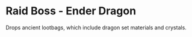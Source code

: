 # Raid Boss - Ender Dragon

Drops ancient lootbags, which include dragon set materials and crystals.

